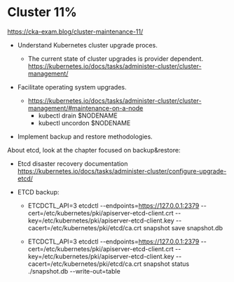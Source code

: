 # Cluster 11%
https://cka-exam.blog/cluster-maintenance-11/

 * Understand Kubernetes cluster upgrade proces.
   * The current state of cluster upgrades is provider dependent. https://kubernetes.io/docs/tasks/administer-cluster/cluster-management/

 * Facilitate operating system upgrades.
   * https://kubernetes.io/docs/tasks/administer-cluster/cluster-management/#maintenance-on-a-node
     * kubectl drain $NODENAME
     * kubectl uncordon $NODENAME

 * Implement backup and restore methodologies.

  About etcd, look at the chapter focused on backup&restore:
  * Etcd disaster recovery documentation
  https://kubernetes.io/docs/tasks/administer-cluster/configure-upgrade-etcd/

  * ETCD backup:
    * ETCDCTL_API=3 etcdctl --endpoints=https://127.0.0.1:2379 --cert=/etc/kubernetes/pki/apiserver-etcd-client.crt --key=/etc/kubernetes/pki/apiserver-etcd-client.key --cacert=/etc/kubernetes/pki/etcd/ca.crt  snapshot save snapshot.db
    
    * ETCDCTL_API=3 etcdctl --endpoints=https://127.0.0.1:2379 --cert=/etc/kubernetes/pki/apiserver-etcd-client.crt --key=/etc/kubernetes/pki/apiserver-etcd-client.key --cacert=/etc/kubernetes/pki/etcd/ca.crt  snapshot status ./snapshot.db --write-out=table

